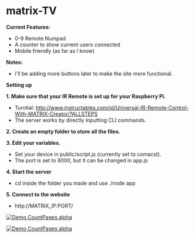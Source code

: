# matrix-TV
<b>Current Features:</b>
  - 0-9 Remote Numpad<br>
  - A counter to show current users connected<br>
  - Mobile friendly (as far as I know)
  
<b>Notes:</b>
  - I'll be adding more buttons later to make the site more functional.<br>
  
<b>Setting up</b><br>

<b>1. Make sure that your IR Remote is set up for your Raspberry Pi.</b>
  - Turotial: http://www.instructables.com/id/Universal-IR-Remote-Control-With-MATRIX-Creator/?ALLSTEPS<br>
  - The server works by directly inputting CLI commands.<br>


<b>2. Create an empty folder to store all the files.</b><br>


<b>3. Edit your variables.</b>
  - Set your device in public/script.js (currently set to comacst).<br>
  - The port is set to 8000, but it can be changed in app.js<br>


<b>4. Start the server</b>
  - cd inside the folder you made and use ./node app<br>
  
<b>5. Connect to the website</b>
- http://MATRIX_IP:PORT/ <br>

[![Demo CountPages alpha](https://j.gifs.com/mwE3R3.gif)](https://www.youtube.com/watch?v=lfOGHcrfKXI)

[![Demo CountPages alpha](https://j.gifs.com/76A5g1.gif)](https://www.youtube.com/watch?v=U1H_PS9KK8s)










